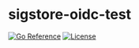 # sigstore-oidc-test

[![Go Reference][pkgsitebadge]][pkgsite]
[![License][licensebadge]](LICENSE)

[licensebadge]: https://img.shields.io/github/license/seankhliao/sigstore-oidc-test.svg?style=flat-square
[pkgsitebadge]: https://pkg.go.dev/badge/go.seankhliao.com/sigstore-oidc-test.svg
[pkgsite]: https://pkg.go.dev/go.seankhliao.com/sigstore-oidc-test
